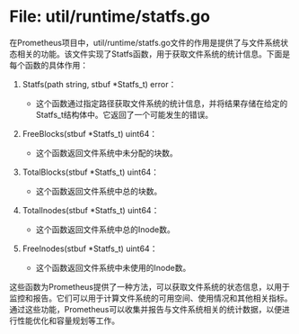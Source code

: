 # File: util/runtime/statfs.go

在Prometheus项目中，util/runtime/statfs.go文件的作用是提供了与文件系统状态相关的功能。该文件实现了Statfs函数，用于获取文件系统的统计信息。下面是每个函数的具体作用：

1. Statfs(path string, stbuf *Statfs_t) error：
   - 这个函数通过指定路径获取文件系统的统计信息，并将结果存储在给定的Statfs_t结构体中。它返回了一个可能发生的错误。

2. FreeBlocks(stbuf *Statfs_t) uint64：
   - 这个函数返回文件系统中未分配的块数。

3. TotalBlocks(stbuf *Statfs_t) uint64：
   - 这个函数返回文件系统中总的块数。

4. TotalInodes(stbuf *Statfs_t) uint64：
   - 这个函数返回文件系统中总的Inode数。

5. FreeInodes(stbuf *Statfs_t) uint64：
   - 这个函数返回文件系统中未使用的Inode数。

这些函数为Prometheus提供了一种方法，可以获取文件系统的状态信息，以用于监控和报告。它们可以用于计算文件系统的可用空间、使用情况和其他相关指标。通过这些功能，Prometheus可以收集并报告与文件系统相关的统计数据，以便进行性能优化和容量规划等工作。


